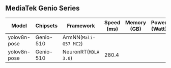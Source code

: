## MediaTek Genio Series
  
  | Model   |     Chipsets          |    Framework                |    Speed (ms) |   Memory (GB) |  Power (Watt) |     Temp (°C)    |
  |---------|-----------------------|-----------------------------|---------------|---------------|---------------|------------------|
  | yolov8n-pose  |  Genio-510 | ArmNN(`Mali-G57 MC2`)       |    |           |               |                  |
  | yolov8n-pose  |  Genio-510 | NeuronRT(`MDLA 3.0`)        | 280.4   |           |               |                  |
